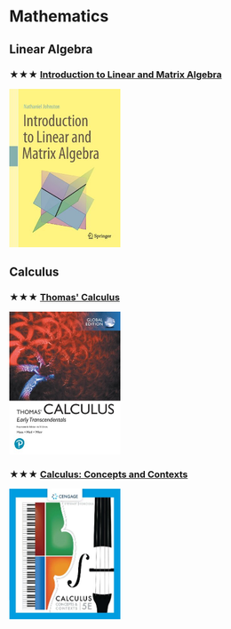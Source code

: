 # Mathematics

## Linear Algebra

### ★★★ [Introduction to Linear and Matrix Algebra](resources/introduction-to-linear-and-matrix-algebra.md)
[<img alt="9783030528119" src="covers/9783030528119.jpg" width="200"/>](resources/introduction-to-linear-and-matrix-algebra.md)

## Calculus

### ★★★ [Thomas' Calculus](resources/thomas-calculus.md)
[<img alt="9781292253114" src="covers/9781292253114.jpg" width="200"/>](resources/thomas-calculus.md)

### ★★★ [Calculus: Concepts and Contexts](resources/9780357632499.md)
[<img alt="9780357632499" src="covers/9780357632499.jpg" width="200"/>](resources/9780357632499.md)

